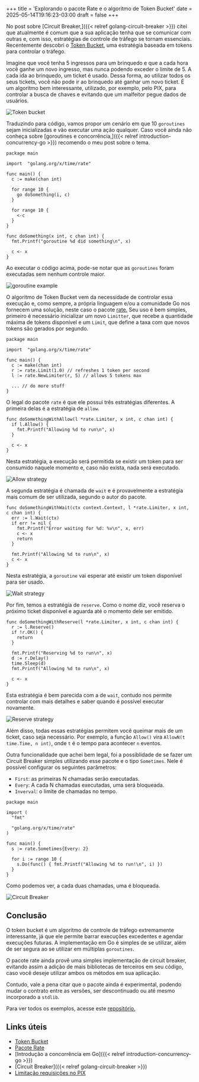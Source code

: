 +++
title = 'Explorando o pacote Rate e o algoritmo de Token Bucket'
date = 2025-05-14T19:16:23-03:00
draft = false
+++

No post sobre [Circuit Breaker,]({{< relref golang-circuit-breaker >}}) citei que atualmente é comum que a sua aplicação tenha que se comunicar com outras e, com isso, estratégias de controle de tráfego se tornam essenciais. Recentemente descobri o [Token Bucket,](https://en.wikipedia.org/wiki/Token_bucket) uma estratégia baseada em tokens para controlar o tráfego.

Imagine que você tenha 5 ingressos para um brinquedo e que a cada hora você ganhe um novo ingresso, mas nunca podendo exceder o limite de 5. A cada ida ao brinquedo, um ticket é usado. Dessa forma, ao utilizar todos os seus tickets, você não pode ir ao brinquedo até ganhar um novo ticket. É um algoritmo bem interessante, utilizado, por exemplo, pelo PIX, para controlar a busca de chaves e evitando que um malfeitor pegue dados de usuários.

![Token bucket](/img/posts/golang-token-bucket/token_bucket.png)

Traduzindo para código, vamos propor um cenário em que 10 `goroutines` sejam inicializadas e vão executar uma ação qualquer. Caso você ainda não conheça sobre [goroutines e concorrência,]({{< relref introduction-concurrency-go >}}) recomendo o meu post sobre o tema.

```golang
package main

import	"golang.org/x/time/rate"

func main() {
  c := make(chan int)

  for range 10 {
    go doSomething(i, c)
  }

  for range 10 {
    <-c
  }
}

func doSomething(x int, c chan int) {
  fmt.Printf("goroutine %d did something\n", x)

  c <- x
}
```

Ao executar o código acima, pode-se notar que as `goroutines` foram executadas sem nenhum controle maior.

![goroutine example](/img/posts/golang-token-bucket/something.gif)

O algoritmo de Token Bucket vem da necessidade de controlar essa execução e, como sempre, a própria linguagem e/ou a comunidade Go nos fornecem uma solução, neste caso o pacote [rate.](https://pkg.go.dev/golang.org/x/time/rate) Seu uso é bem simples, primeiro é necessário inicializar um novo `Limitter`, que recebe a quantidade máxima de tokens disponível e um `Limit`, que define a taxa com que novos tokens são gerados por segundo. 

```golang
package main

import	"golang.org/x/time/rate"

func main() {
  c := make(chan int)
  r := rate.Limit(1.0) // refreshes 1 token per second
  l := rate.NewLimiter(r, 5) // allows 5 tokens max

  ... // do more stuff
}
```

O legal do pacote `rate` é que ele possui três estratégias diferentes. A primeira delas é a estratégia de `allow`. 

```golang
func doSomethingWithAllow(l *rate.Limiter, x int, c chan int) {
  if l.Allow() {
    fmt.Printf("Allowing %d to run\n", x)
  }

  c <- x
}
```

Nesta estratégia, a execução será permitida se existir um token para ser consumido naquele momento e, caso não exista, nada será executado.

![Allow strategy](/img/posts/golang-token-bucket/allow.gif)

A segunda estratégia é chamada de `wait` e é provavelmente a estratégia mais comum de ser utilizada, segundo o autor do pacote.

```golang
func doSomethingWithWait(ctx context.Context, l *rate.Limiter, x int, c chan int) {
  err := l.Wait(ctx)
  if err != nil {
    fmt.Printf("Error waiting for %d: %v\n", x, err)
    c <- x
    return
  }

  fmt.Printf("Allowing %d to run\n", x)
  c <- x
}
```

Nesta estratégia, a `goroutine` vai esperar até existir um token disponível para ser usado.

![Wait strategy](/img/posts/golang-token-bucket/wait.gif)

Por fim, temos a estratégia de `reserve`. Como o nome diz, você reserva o próximo ticket disponível e aguarda até o momento dele ser emitido.

```golang
func doSomethingWithReserve(l *rate.Limiter, x int, c chan int) {
  r := l.Reserve()
  if !r.OK() {
    return
  }

  fmt.Printf("Reserving %d to run\n", x)
  d := r.Delay()
  time.Sleep(d)
  fmt.Printf("Allowing %d to run\n", x)

  c <- x
}
```

Esta estratégia é bem parecida com a de `wait`, contudo nos permite controlar com mais detalhes e saber quando é possível executar novamente.

![Reserve strategy](/img/posts/golang-token-bucket/reserve.gif)

Além disso, todas essas estratégias permitem você queimar mais de um ticket, caso seja necessário. Por exemplo, a função `Allow()` vira `AllowN(t time.Time, n int)`, onde `t` é o tempo para acontecer `n` eventos.

Outra funcionalidade que achei bem legal, foi a possiblidade de se fazer um Circuit Breaker simples utilizando esse pacote e o tipo `Sometimes`. Nele é possível configurar os seguintes parâmetros:
- `First`: as primeiras N chamadas serão executadas.
- `Every`: A cada N chamadas executadas, uma será bloqueada.
- `Inverval`: o limite de chamadas no tempo.

```golang
package main

import (
  "fmt"

  "golang.org/x/time/rate"
)

func main() {
  s := rate.Sometimes{Every: 2}

  for i := range 10 {
    s.Do(func() { fmt.Printf("Allowing %d to run!\n", i) })
  }
}
```

Como podemos ver, a cada duas chamadas, uma é bloqueada.

![Circuit Breaker](/img/posts/golang-token-bucket/cb.gif)

## Conclusão

O token bucket é um algoritmo de controle de tráfego extremamente interessante, já que ele permite barrar execuções excedentes e agendar execuções futuras. A implementação em Go é simples de se utilizar, além de ser segura ao se utilizar em múltiplas `goroutines`.

O pacote rate ainda provê uma simples implementação de circuit breaker, evitando assim a adição de mais bibliotecas de terceiros em seu código, caso você deseje utilizar ambos os métodos em sua aplicação.

Contudo, vale a pena citar que o pacote ainda é experimental, podendo mudar o contrato entre as versões, ser descontinuado ou até mesmo incorporado a `stdlib`.

Para ver todos os exemplos, acesse este [repositório.](https://github.com/mfbmina/poc_golang_rate)

## Links úteis

- [Token Bucket](https://en.wikipedia.org/wiki/Token_bucket)
- [Pacote Rate](https://pkg.go.dev/golang.org/x/time/rate)
- [Introdução a concorrência em Go]({{< relref introduction-concurrency-go >}})
- [Circuit Breaker]({{< relref golang-circuit-breaker >}})
- [Limitação requisições no PIX](https://www.bcb.gov.br/content/estabilidadefinanceira/pix/API-DICT.html#section/Seguranca/Limitacao-de-requisicoes)
